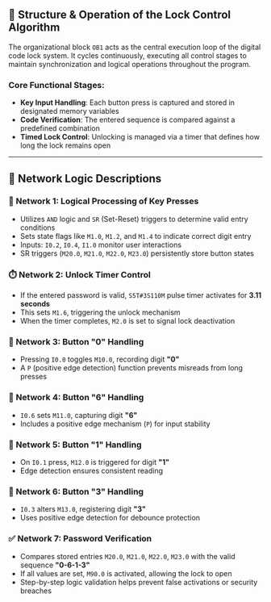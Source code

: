 ## 🔐 Structure & Operation of the Lock Control Algorithm

The organizational block `OB1` acts as the central execution loop of the digital code lock system. It cycles continuously, executing all control stages to maintain synchronization and logical operations throughout the program.

### Core Functional Stages:

- **Key Input Handling**: Each button press is captured and stored in designated memory variables  
- **Code Verification**: The entered sequence is compared against a predefined combination  
- **Timed Lock Control**: Unlocking is managed via a timer that defines how long the lock remains open  

---

## 🧠 Network Logic Descriptions

### 🔸 Network 1: Logical Processing of Key Presses

- Utilizes `AND` logic and `SR` (Set-Reset) triggers to determine valid entry conditions  
- Sets state flags like `M1.0`, `M1.2`, and `M1.4` to indicate correct digit entry  
- Inputs: `I0.2`, `I0.4`, `I1.0` monitor user interactions  
- SR triggers (`M20.0`, `M21.0`, `M22.0`, `M23.0`) persistently store button states  

### ⏱️ Network 2: Unlock Timer Control

- If the entered password is valid, `S5T#3S110M` pulse timer activates for **3.11 seconds**  
- This sets `M1.6`, triggering the unlock mechanism  
- When the timer completes, `M2.0` is set to signal lock deactivation  

### 🔘 Network 3: Button "0" Handling

- Pressing `I0.0` toggles `M10.0`, recording digit **"0"**  
- A `P` (positive edge detection) function prevents misreads from long presses  

### 🔘 Network 4: Button "6" Handling

- `I0.6` sets `M11.0`, capturing digit **"6"**  
- Includes a positive edge mechanism (`P`) for input stability  

### 🔘 Network 5: Button "1" Handling

- On `I0.1` press, `M12.0` is triggered for digit **"1"**  
- Edge detection ensures consistent reading  

### 🔘 Network 6: Button "3" Handling

- `I0.3` alters `M13.0`, registering digit **"3"**  
- Uses positive edge detection for debounce protection  

### ✅ Network 7: Password Verification

- Compares stored entries `M20.0`, `M21.0`, `M22.0`, `M23.0` with the valid sequence **"0-6-1-3"**  
- If all values are set, `M90.0` is activated, allowing the lock to open  
- Step-by-step logic validation helps prevent false activations or security breaches  